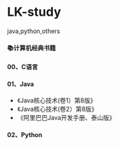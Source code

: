 # LK-study
java,python,others

#### 📚计算机经典书籍
#### 00、C语言
#### 01、Java
* 《Java核心技术(卷1）第8版》
* 《Java核心技术(卷2）第8版》
* 《阿里巴巴Java开发手册、泰山版》
#### 02、Python
